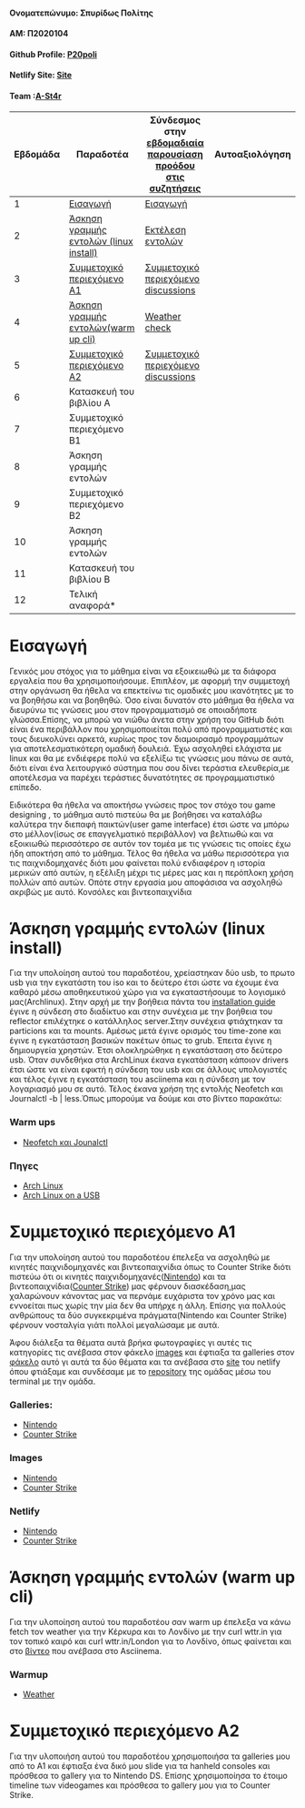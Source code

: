 #### Ονοματεπώνυμο: Σπυρίδως Πολίτης
#### ΑΜ: Π2020104
#### Github Profile: [P20poli](https://github.com/p20poli)
#### Netlify Site: [Site](https://melodic-malasada-eef077.netlify.app/)
#### Team :[A-St4r](https://github.com/A-ST4R)

| Εβδομάδα | Παραδοτέα | Σύνδεσμος στην [εβδομαδιαία παρουσίαση προόδου στις συζητήσεις](https://github.com/courses-ionio/help/discussions/categories/show-and-tell) | Αυτοαξιολόγηση |
| --- | --- | --- | --- |
| 1 |[Εισαγωγή](https://github.com/p20poli/hci/edit/2020104/projects/2020104/README.md#%CE%B5%CE%B9%CF%83%CE%B1%CE%B3%CF%89%CE%B3%CE%AE) |[Εισαγωγή](https://github.com/courses-ionio/help/discussions/834) | |
| 2 | [Άσκηση γραμμής εντολών (linux install)](https://github.com/p20poli/hci/edit/2020104/projects/2020104/README.md#%CE%AC%CF%83%CE%BA%CE%B7%CF%83%CE%B7-%CE%B3%CF%81%CE%B1%CE%BC%CE%BC%CE%AE%CF%82-%CE%B5%CE%BD%CF%84%CE%BF%CE%BB%CF%8E%CE%BD-linux-install) | [Εκτέλεση εντολών](https://github.com/courses-ionio/help/discussions/1058) | |
| 3 | [Συμμετοχικό περιεχόμενο A1](https://asciinema.org/a/jPaAUMbHAUillnYMyqOb9PhXM) |[Συμμετοχικό περιεχόμενο discussions](https://github.com/courses-ionio/help/discussions/1239) | |
| 4 | [Άσκηση γραμμής εντολών(warm up cli)](https://asciinema.org/a/jPaAUMbHAUillnYMyqOb9PhXM) |[Weather check](https://github.com/courses-ionio/help/discussions/1284) | |
| 5 | [Συμμετοχικό περιεχόμενο A2](https://github.com/p20poli/hci/edit/2020104/projects/2020104/README.md#%CF%83%CF%85%CE%BC%CE%BC%CE%B5%CF%84%CE%BF%CF%87%CE%B9%CE%BA%CF%8C-%CF%80%CE%B5%CF%81%CE%B9%CE%B5%CF%87%CF%8C%CE%BC%CE%B5%CE%BD%CE%BF-a2) | [Συμμετοχικό περιεχόμενο discussions](https://github.com/courses-ionio/help/discussions/1434)| |
| 6 | Κατασκευή του βιβλίου Α | | |
| 7 | Συμμετοχικό περιεχόμενο B1 | | |
| 8 | Άσκηση γραμμής εντολών | | |
| 9 | Συμμετοχικό περιεχόμενο B2 | | |
| 10 | Άσκηση γραμμής εντολών | | |
| 11 | Κατασκευή του βιβλίου Β | | |
| 12 | Τελική αναφορά* | | |

# Εισαγωγή

Γενικός μου στόχος για το μάθημα είναι να εξοικειωθώ με τα διάφορα εργαλεία που θα χρησιμοποιήσουμε. Επιπλέον, με αφορμή την συμμετοχή στην οργάνωση θα ήθελα να επεκτείνω τις ομαδικές μου ικανότητες με το να βοηθήσω και να βοηθηθώ. Όσο είναι δυνατόν στο μάθημα θα ήθελα να διευρύνω τις γνώσεις μου στον προγραμματισμό σε οποιαδήποτε γλώσσα.Επίσης, να μπορώ να νιώθω άνετα στην χρήση του GitHub διότι είναι ένα περιβάλλον που χρησιμοποιείται πολύ από προγραμματιστές και τους διευκολύνει αρκετά, κυρίως προς τον διαμοιρασμό προγραμμάτων για αποτελεσματικότερη ομαδική δουλειά. Έχω ασχοληθεί ελάχιστα με linux και θα με ενδιέφερε πολύ να εξελίξω τις γνώσεις μου πάνω σε αυτά, διότι είναι ένα λειτουργικό σύστημα που σου δίνει τεράστια ελευθερία,με αποτέλεσμα να παρέχει τεράστιες δυνατότητες σε προγραμματιστικό επίπεδο. 

Ειδικότερα θα ήθελα να αποκτήσω γνώσεις προς τον στόχο του game designing , το μάθημα αυτό πιστεύω θα με βοήθησει να καταλάβω καλύτερα την διεπαφή παικτών(user game interface) έτσι ώστε να μπόρω στο μέλλον(ίσως σε επαγγελματικό περιβάλλον) να βελτιωθώ και να εξοικιωθώ περισσότερο σε αυτόν τον τομέα με τις γνώσεις τις οποίες έχω ήδη αποκτήση από το μάθημα. Τέλος θα ήθελα να μάθω περισσότερα για τις παιχνιδομηχανές διότι μου φαίνεται πολύ ενδιαφέρον η ιστορία μερικών από αυτών, η εξέλιξη μέχρι τις μέρες μας και η περόπλοκη χρήση πολλών από αυτών. Οπότε στην εργασία μου αποφάσισα να ασχοληθώ ακριβώς με αυτό. Κονσόλες και βιντεοπαιχνίδια

# Άσκηση γραμμής εντολών (linux install)

Για την υπολοίηση αυτού του παραδοτέου, χρείαστηκαν δύο usb, το πρωτο usb για την εγκατάστη του iso και το δεύτερο έτσι ώστε να έχουμε ένα καθαρό μέσω αποθηκευτικού χώρο για να εγκαταστήσουμε το λογισμικό μας(Archlinux). Στην αρχή με την βοήθεια πάντα του [installation guide](https://wiki.archlinux.org/title/installation_guide) έγινε η σύνδεση στο διαδίκτυο και στην συνέχεια με την βοήθεια του reflector επιλέχτηκε ο κατάλληλος server.Στην συνέχεια φτιάχτηκαν τα particions και τα mounts. Αμέσως μετά έγινε ορισμός του time-zone και έγινε η εγκατάσταση βασικών πακέτων όπως το grub. Έπειτα έγινε η δημιουργεία χρηστών. Έτσι ολοκληρώθηκε η εγκατάσταση στο δεύτερο usb. Όταν συνδεθήκα στα ArchLinux έκανα εγκατάσταση κάποιον drivers έτσι ώστε να είναι εφικτή η σύνδεση του usb και σε άλλους υπολογιστές και τέλος έγινε η εγκατάσταση του asciinema και η σύνδεση με τον λογαριασμό μου σε αυτό. Τέλος έκανα χρήση της εντολής Neofetch και Journalctl -b | less.Όπως μπορούμε να δούμε και στο βίντεο παρακάτω:

### Warm ups
- [Neofetch και Jounalctl](https://asciinema.org/a/l12hHcRl2uGWDMPsfyHWqxTsc)

### Πηγες
- [Arch Linux](https://wiki.archlinux.org/)
- [Arch Linux on a USB](https://www.youtube.com/watch?v=yaThYGr37DI&t=1241s)

# Συμμετοχικό περιεχόμενο A1

Για την υπολοίηση αυτού του παραδοτέου έπελεξα να ασχοληθώ με κινητές παιχνιδομηχανές και βιντεοπαιχνίδια όπως το Counter Strike διότι πιστεύω ότι οι κινητές παιχνιδομηχανές([Nintendo](https://github.com/A-ST4R/_gallery/blob/master/nintendo-DS-Fat-Blue.md)) και τα βιντεοπαιχνίδια([Counter Strike](https://github.com/A-ST4R/_gallery/blob/master/Counter-Strike.md)) μας φέρνουν διασκέδαση,μας χαλαρώνουν κάνοντας μας να περνάμε ευχάριστα τον χρόνο μας και εννοείται πως χωρίς την μία δεν θα υπήρχε η άλλη. Επίσης για πολλούς ανθρώπους τα δύο συγκεκριμένα πράγματα(Nintendo και Counter Strike) φέρνουν νοσταλγία γιάτι πολλοί μεγαλώσαμε με αυτά. 

Άφου διάλεξα τα θέματα αυτά βρήκα φωτογραφίες γι αυτές τις κατηγορίες τις ανέβασα στον φάκελο [images](https://github.com/p20poli/images/tree/2020104) και έφτιαξα τα galleries στον [φάκελο](https://github.com/p20poli/_gallery/tree/2020104) αυτό γι αυτά τα δύο θέματα και τα ανέβασα στο [site](https://app.netlify.com/sites/melodic-malasada-eef077/overview) του netlify όπου φτιάξαμε και συνδέσαμε με το [repository](https://github.com/A-ST4R/site) της ομάδας μέσω του terminal με την ομάδα.

### Galleries:
- [Nintendo](https://github.com/A-ST4R/_gallery/blob/master/nintendo-DS-Fat-Blue.md)
- [Counter Strike](https://github.com/A-ST4R/_gallery/blob/master/Counter-Strike.md)

### Images
- [Nintendo](https://github.com/p20poli/images/blob/2020104/nintendo-DS-Fat-Blue-thumb.jpg)
- [Counter Strike](https://github.com/p20poli/images/blob/2020104/Counter%20strike-Thumb.png)

### Netlify
- [Nintendo](https://melodic-malasada-eef077.netlify.app/gallery/nintendo-ds-fat-blue/)
- [Counter Strike](https://melodic-malasada-eef077.netlify.app/gallery/counter-strike/)

# Άσκηση γραμμής εντολών (warm up cli)

Για την υλοποίηση αυτού του παραδοτέου σαν warm up έπελεξα να κάνω fetch τον weather για την Κέρκυρα και το Λονδίνο με την curl wttr.in για τον τοπικό καιρό και curl wttr.in/London για το Λονδίνο, όπως φαίνεται και στο [βίντεο](https://asciinema.org/a/jPaAUMbHAUillnYMyqOb9PhXM) που ανέβασα στο Asciinema.

### Warmup
- [Weather](https://asciinema.org/a/jPaAUMbHAUillnYMyqOb9PhXM)

# Συμμετοχικό περιεχόμενο A2
Για την υλοποιήση αυτού του παραδοτέου χρησιμοποιήσα τα galleries μου από το Α1 και έφτιαξα ένα δικό μου slide για τα hanheld consoles και πρόσθεσα το gallery για το Nintendo DS. Επίσης χρησιμοποίησα το έτοιμο timeline των videogames και πρόσθεσα το gallery μου για το Counter Strike.
